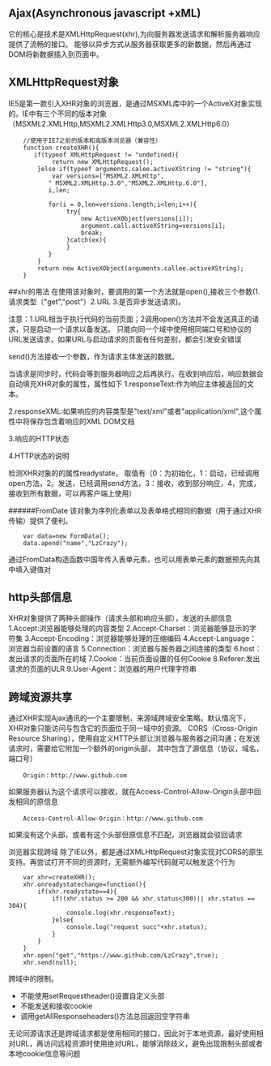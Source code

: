 ## Ajax(Asynchronous javascript +xML)
它的核心是技术是XMLHttpRequest(xhr),为向服务器发送请求和解析服务器响应提供了流畅的接口。
能够以异步方式从服务器获取更多的新数据，然后再通过DOM将新数据插入到页面中。

## XMLHttpRequest对象
IE5是第一款引入XHR对象的浏览器，是通过MSXML库中的一个ActiveX对象实现的。IE中有三个不同的版本对象（MSXML2.XMLHttp,MSXML2.XMLHttp3.0,MSXML2.XMLHttp6.0）

```
    //使用于IE7之前的版本和高版本浏览器（兼容性）
    function createXHR(){
       if(typeof XMLHttpRequest != "undefined){
            return new XMLHttpRequest();
        }else if(typeof arguments.calee.activeXString != "string"){
            var versions=["MSXML2.XMLHttp",
           " MSXML2.XMLHttp.3.0","MSXML2.XMLHttp.6.0"],
           i,len;
           
           for(i = 0,len=versions.length;i<len;i++){
                try{
                    new ActiveXObject(versions[i]);
                    argument.call.activeXString=versions[i];
                    break;
                }catch(ex){
                }
           }
        }
        return new ActiveXObject(arguments.callee.activeXString);
    }
```

##xhr的用法
在使用该对象时，要调用的第一个方法就是open(),接收三个参数(1.请求类型（"get","post"）2.URL 3.是否异步发送请求)。

注意：1.URL相当于执行代码的当前页面；2调用open()方法并不会发送真正的请求，只是启动一个请求以备发送。
只能向同一个域中使用相同端口号和协议的URL发送请求，如果URL与启动请求的页面有任何差别，都会引发安全错误

send()方法接收一个参数，作为请求主体发送的数据。

当请求是同步时，代码会等到服务器响应之后再执行。在收到响应后，响应数据会自动填充XHR对象的属性，属性如下
1.responseText:作为响应主体被返回的文本。

2.responseXML:如果响应的内容类型是"text/xml"或者"application/xml",这个属性中将保存包含着响应的XML DOM文档

3.响应的HTTP状态

4.HTTP状态的说明

检测XHR对象的的属性readystate，
取值有（0：为初始化，1：启动，已经调用open方法，2。发送，已经调用send方法，3：接收，收到部分响应，4，完成，接收到所有数据，可以再客户端上使用）

######FromDate
该对象为序列化表单以及表单格式相同的数据（用于通过XHR传输）提供了便利。
```
    var data=new FormData();
    data.apend("name","LzCrazy");
```
通过FromData构造函数中国年传入表单元素，也可以用表单元素的数据预先向其中填入键值对


## http头部信息
XHR对象提供了两种头部操作（请求头部和响应头部），发送的头部信息
1.Accept:浏览器能够处理的内容类型
2.Accept-Charset：浏览器能够显示的字符集
3.Accept-Encoding：浏览器能够处理的压缩编码
4.Accept-Language：浏览器当前设置的语言
5.Connection：浏览器与服务器之间连接的类型
6.host：发出请求的页面所在的域
7.Cookie：当前页面设置的任何Cookie
8.Referer:发出请求的页面的ULR
9.User-Agent：浏览器的用户代理字符串


## 跨域资源共享
通过XHR实现Ajax通讯的一个主要限制，来源域跨域安全策略。默认情况下，XHR对象只能访问与包含它的页面位于同一域中的资源。
CORS（Cross-Origin Resource Sharing），使用自定义HTTP头部让浏览器与服务器之间沟通；在发送请求时，需要给它附加一个额外的origin头部，
其中包含了源信息（协议，域名，端口号）
````
    Origin：http://www.github.com
````
如果服务器认为这个请求可以接收，就在Access-Control-Allow-Origin头部中回发相同的原信息
```
    Access-Control-Allow-Origin：http://www.github.com
```
如果没有这个头部，或者有这个头部但原信息不匹配，浏览器就会驳回请求

浏览器实现跨域
除了IE以外，都是通过XMLHttpRequest对象实现对CORS的原生支持。再尝试打开不同的资源时，无需额外编写代码就可以触发这个行为
```
    var xhr=createXHR();
    xhr.onreadystatechange=function(){
        if(xhr.readystate==4){
            if((xhr.status >= 200 && xhr.status<300)|| xhr.status == 304){
                console.log(xhr.responseText);
            }else{
                console.log("request succ"+xhr.status);
            }
        }
    }
    xhr.open("get","https://www.github.com/LzCrazy",true);
    xhr.send(null);
```
跨域中的限制。
* 不能使用setRequestheader()设置自定义头部
* 不能发送和接收cookie
* 调用getAllResponseheaders()方法总回返回空字符串

无论同源请求还是跨域请求都是使用相同的接口，因此对于本地资源，最好使用相对URL，再访问远程资源时使用绝对URL，能够消除歧义，避免出现限制头部或者本地cookie信息等问题



